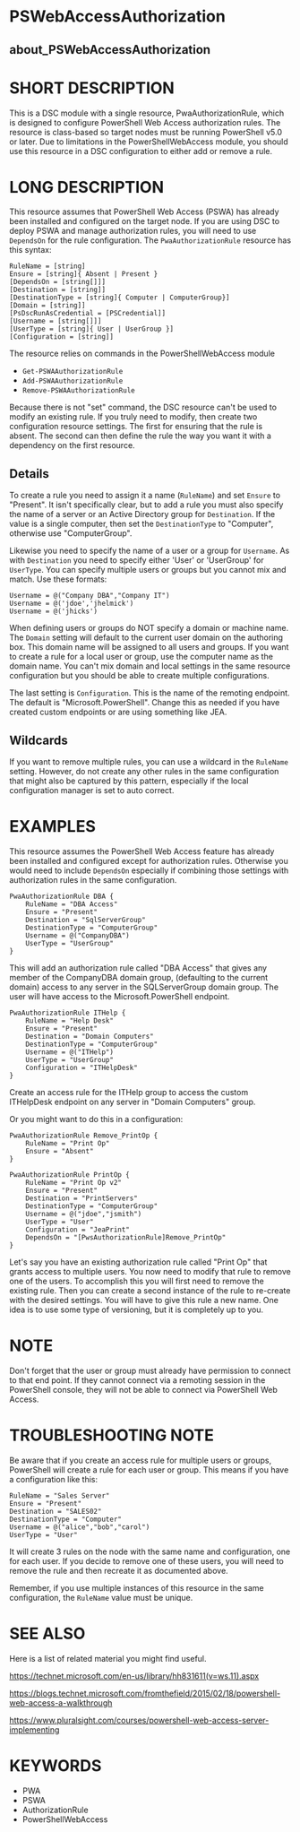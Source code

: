 # PSWebAccessAuthorization
## about_PSWebAccessAuthorization


# SHORT DESCRIPTION
This is a DSC module with a single resource, PwaAuthorizationRule, which is designed to configure PowerShell Web Access authorization rules. The resource is class-based so target nodes must be running PowerShell v5.0 or later. Due to limitations in the PowerShellWebAccess module, you should use this resource in a DSC configuration to either add or remove a rule. 

# LONG DESCRIPTION
This resource assumes that PowerShell Web Access (PSWA) has already been installed and configured on the target node. If you are using DSC to deploy PSWA and manage authorization rules, you will need to use `DependsOn` for the rule configuration. The `PwaAuthorizationRule` resource has this syntax:

```
RuleName = [string]
Ensure = [string]{ Absent | Present }
[DependsOn = [string[]]]
[Destination = [string]]
[DestinationType = [string]{ Computer | ComputerGroup}]
[Domain = [string]]
[PsDscRunAsCredential = [PSCredential]]
[Username = [string[]]]
[UserType = [string]{ User | UserGroup }]
[Configuration = [string]]
```
The resource relies on commands in the PowerShellWebAccess module

- `Get-PSWAAuthorizationRule` 
- `Add-PSWAAuthorizationRule` 
- `Remove-PSWAAuthorizationRule` 

Because there is not "set" command, the DSC resource can't be used to modify an existing rule. If you truly need to modify, then create two configuration resource settings. The first for ensuring that the rule is absent. The second can then define the rule the way you want it with a dependency on the first resource.

## Details
To create a rule you need to assign it a name (`RuleName`) and set `Ensure` to "Present". It isn't specifically clear, but to add a rule you must also specify the name of a server or an Active Directory group for `Destination`. If the value is a single computer, then set the `DestinationType` to "Computer", otherwise use "ComputerGroup". 

Likewise you need to specify the name of a user or a group for `Username`. As with `Destination` you need to specify either 'User' or 'UserGroup' for `UserType`. You can specify multiple users or groups but you cannot mix and match. Use these formats:

```
Username = @("Company DBA","Company IT")
Username = @('jdoe','jhelmick')
Username = @('jhicks')
```

When defining users or groups do NOT specify a domain or machine name. The `Domain` setting will default to the current user domain on the authoring box. This domain name will be assigned to all users and groups. If you want to create a rule for a local user or group, use the computer name as the domain name. You can't mix domain and local settings in the same resource configuration but you should be able to create multiple configurations.

The last setting is `Configuration`. This is the name of the remoting endpoint. The default is "Microsoft.PowerShell". Change this as needed if you have created custom endpoints or are using something like JEA. 

## Wildcards
If you want to remove multiple rules, you can use a wildcard in the `RuleName` setting. However, do not create any other rules in the same configuration that might also be captured by this pattern, especially if the local configuration manager is set to auto correct.

# EXAMPLES
This resource assumes the PowerShell Web Access feature has already been installed and configured except for authorization rules. Otherwise you would need to include `DependsOn` especially if combining those settings with authorization rules in the same configuration.

```
PwaAuthorizationRule DBA {
    RuleName = "DBA Access"
    Ensure = "Present"
    Destination = "SqlServerGroup"
    DestinationType = "ComputerGroup"
    Username = @("CompanyDBA")
    UserType = "UserGroup"
}
```
This will add an authorization rule called "DBA Access" that gives any member of the CompanyDBA domain group, (defaulting to the current domain) access to any server in the SQLServerGroup domain group. The user will have access to the Microsoft.PowerShell endpoint.

```
PwaAuthorizationRule ITHelp {
    RuleName = "Help Desk"
    Ensure = "Present"
    Destination = "Domain Computers"
    DestinationType = "ComputerGroup"
    Username = @("ITHelp")
    UserType = "UserGroup"
    Configuration = "ITHelpDesk"
}
```
Create an access rule for the ITHelp group to access the custom ITHelpDesk endpoint on any server in "Domain Computers" group.

Or you might want to do this in a configuration:

```
PwaAuthorizationRule Remove_PrintOp {
    RuleName = "Print Op"
    Ensure = "Absent"
}

PwaAuthorizationRule PrintOp {
    RuleName = "Print Op v2"
    Ensure = "Present"
    Destination = "PrintServers"
    DestinationType = "ComputerGroup"
    Username = @("jdoe","jsmith")
    UserType = "User"
    Configuration = "JeaPrint"
    DependsOn = "[PwsAuthorizationRule]Remove_PrintOp"
}
```
Let's say you have an existing authorization rule called "Print Op" that grants access to multiple users. You now need to modify that rule to remove one of the users. To accomplish this you will first need to remove the existing rule. Then you can create a second instance of the rule to re-create with the desired settings. You will have to give this rule a new name. One idea is to use some type of versioning, but it is completely up to you.

# NOTE
Don't forget that the user or group must already have permission to connect to that end point. If they cannot connect via a remoting session in the PowerShell console, they will not be able to connect via PowerShell Web Access.

# TROUBLESHOOTING NOTE
Be aware that if you create an access rule for multiple users or groups, PowerShell will create a rule for each user or group. This means if you have a configuration like this:

```
RuleName = "Sales Server"
Ensure = "Present"
Destination = "SALES02"
DestinationType = "Computer"
Username = @("alice","bob","carol")
UserType = "User"
```

It will create 3 rules on the node with the same name and configuration, one for each user. If you decide to remove one of these users, you will need to remove the rule and then recreate it as documented above.

Remember, if you use multiple instances of this resource in the same configuration, the `RuleName` value must be unique.

# SEE ALSO
Here is a list of related material you might find useful.

https://technet.microsoft.com/en-us/library/hh831611(v=ws.11).aspx

https://blogs.technet.microsoft.com/fromthefield/2015/02/18/powershell-web-access-a-walkthrough

https://www.pluralsight.com/courses/powershell-web-access-server-implementing

# KEYWORDS

- PWA
- PSWA
- AuthorizationRule
- PowerShellWebAccess

